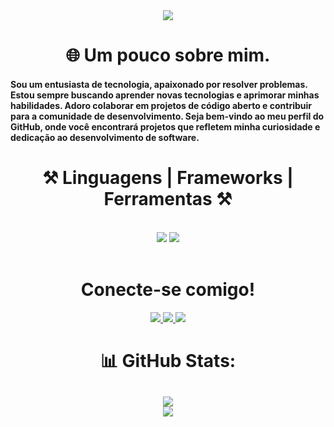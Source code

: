 <div align="center">
 <img src="https://images3.alphacoders.com/874/874252.jpg" />
</div>

<h1 align="center"> 🌐 Um pouco sobre mim. </h1>

<h4>Sou um entusiasta de tecnologia, apaixonado por resolver problemas. Estou sempre buscando aprender novas tecnologias e aprimorar minhas habilidades. Adoro colaborar em projetos de código aberto e contribuir para a comunidade de desenvolvimento. Seja bem-vindo ao meu perfil do GitHub, onde você encontrará projetos que refletem minha curiosidade e dedicação ao desenvolvimento de software.</h4>

 




 
 
<h1 align="center">⚒️ Linguagens | Frameworks | Ferramentas ⚒️</h1>
<br/>
<div align="center">
    <img src="https://skillicons.dev/icons?i=java,angular,spring,javascript,ts,nodejs,express,php" />
    <img src="https://skillicons.dev/icons?i=nextjs,vuejs,react,vite,tailwind,postgres,docker,git,vscode,html,css" /><br>
</div>

<br/>


<div align="center"> 
 <h1>Conecte-se comigo!</h1>
  <a href="mailto:nielvitorba@gmai.com">
    <img src="https://img.shields.io/badge/Gmail-333333?style=for-the-badge&logo=gmail&logoColor=red" />
  </a>
  <a href="https://www.linkedin.com/in/daniel-assis-09a295321/" target="_blank">
    <img src="https://img.shields.io/badge/LinkedIn-0077B5?style=for-the-badge&logo=linkedin&logoColor=white" target="_blank" />
  </a>
  <a href="https://nielassis.github.io" target="_blank">
     <img src="https://img.shields.io/badge/Portfolio-FF5722?style=for-the-badge&logo=todoist&logoColor=white" target="_blank" /> <!-- sqlite, safari, google-chrome are other good icon options -->
  </a>
</div>

<div align="center">
    
 # 📊 GitHub Stats:
![](https://github-readme-streak-stats.herokuapp.com/?user=nielassis&theme=dark&hide_border=false)<br/>
![](https://github-readme-stats.vercel.app/api/top-langs/?username=nielassis&theme=dark&hide_border=false&include_all_commits=false&count_private=false&layout=compact)
---

</div>

